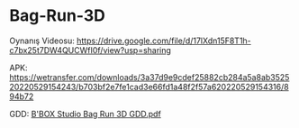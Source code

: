# Bag-Run-3D

Oynanış Videosu: https://drive.google.com/file/d/17lXdn15F8T1h-c7bx25t7DW4QUCWfI0f/view?usp=sharing

APK: https://wetransfer.com/downloads/3a37d9e9cdef25882cb284a5a8ab352520220529154243/b703bf2e7fe1cad3e66fd1a48f2f57a620220529154316/894b72

GDD:
[B'BOX Studio Bag Run 3D GDD.pdf](https://github.com/oznurkandakoglu/Bag-Run-3D/files/8793665/B.BOX.Studio.Bag.Run.3D.GDD.pdf)

